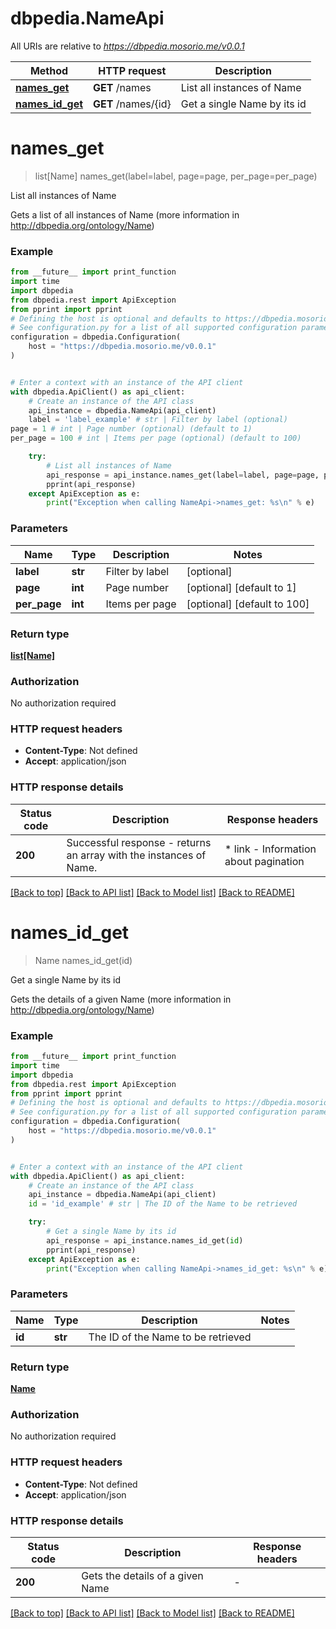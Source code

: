 # dbpedia.NameApi

All URIs are relative to *https://dbpedia.mosorio.me/v0.0.1*

Method | HTTP request | Description
------------- | ------------- | -------------
[**names_get**](NameApi.md#names_get) | **GET** /names | List all instances of Name
[**names_id_get**](NameApi.md#names_id_get) | **GET** /names/{id} | Get a single Name by its id


# **names_get**
> list[Name] names_get(label=label, page=page, per_page=per_page)

List all instances of Name

Gets a list of all instances of Name (more information in http://dbpedia.org/ontology/Name)

### Example

```python
from __future__ import print_function
import time
import dbpedia
from dbpedia.rest import ApiException
from pprint import pprint
# Defining the host is optional and defaults to https://dbpedia.mosorio.me/v0.0.1
# See configuration.py for a list of all supported configuration parameters.
configuration = dbpedia.Configuration(
    host = "https://dbpedia.mosorio.me/v0.0.1"
)


# Enter a context with an instance of the API client
with dbpedia.ApiClient() as api_client:
    # Create an instance of the API class
    api_instance = dbpedia.NameApi(api_client)
    label = 'label_example' # str | Filter by label (optional)
page = 1 # int | Page number (optional) (default to 1)
per_page = 100 # int | Items per page (optional) (default to 100)

    try:
        # List all instances of Name
        api_response = api_instance.names_get(label=label, page=page, per_page=per_page)
        pprint(api_response)
    except ApiException as e:
        print("Exception when calling NameApi->names_get: %s\n" % e)
```

### Parameters

Name | Type | Description  | Notes
------------- | ------------- | ------------- | -------------
 **label** | **str**| Filter by label | [optional] 
 **page** | **int**| Page number | [optional] [default to 1]
 **per_page** | **int**| Items per page | [optional] [default to 100]

### Return type

[**list[Name]**](Name.md)

### Authorization

No authorization required

### HTTP request headers

 - **Content-Type**: Not defined
 - **Accept**: application/json

### HTTP response details
| Status code | Description | Response headers |
|-------------|-------------|------------------|
**200** | Successful response - returns an array with the instances of Name. |  * link - Information about pagination <br>  |

[[Back to top]](#) [[Back to API list]](../README.md#documentation-for-api-endpoints) [[Back to Model list]](../README.md#documentation-for-models) [[Back to README]](../README.md)

# **names_id_get**
> Name names_id_get(id)

Get a single Name by its id

Gets the details of a given Name (more information in http://dbpedia.org/ontology/Name)

### Example

```python
from __future__ import print_function
import time
import dbpedia
from dbpedia.rest import ApiException
from pprint import pprint
# Defining the host is optional and defaults to https://dbpedia.mosorio.me/v0.0.1
# See configuration.py for a list of all supported configuration parameters.
configuration = dbpedia.Configuration(
    host = "https://dbpedia.mosorio.me/v0.0.1"
)


# Enter a context with an instance of the API client
with dbpedia.ApiClient() as api_client:
    # Create an instance of the API class
    api_instance = dbpedia.NameApi(api_client)
    id = 'id_example' # str | The ID of the Name to be retrieved

    try:
        # Get a single Name by its id
        api_response = api_instance.names_id_get(id)
        pprint(api_response)
    except ApiException as e:
        print("Exception when calling NameApi->names_id_get: %s\n" % e)
```

### Parameters

Name | Type | Description  | Notes
------------- | ------------- | ------------- | -------------
 **id** | **str**| The ID of the Name to be retrieved | 

### Return type

[**Name**](Name.md)

### Authorization

No authorization required

### HTTP request headers

 - **Content-Type**: Not defined
 - **Accept**: application/json

### HTTP response details
| Status code | Description | Response headers |
|-------------|-------------|------------------|
**200** | Gets the details of a given Name |  -  |

[[Back to top]](#) [[Back to API list]](../README.md#documentation-for-api-endpoints) [[Back to Model list]](../README.md#documentation-for-models) [[Back to README]](../README.md)

